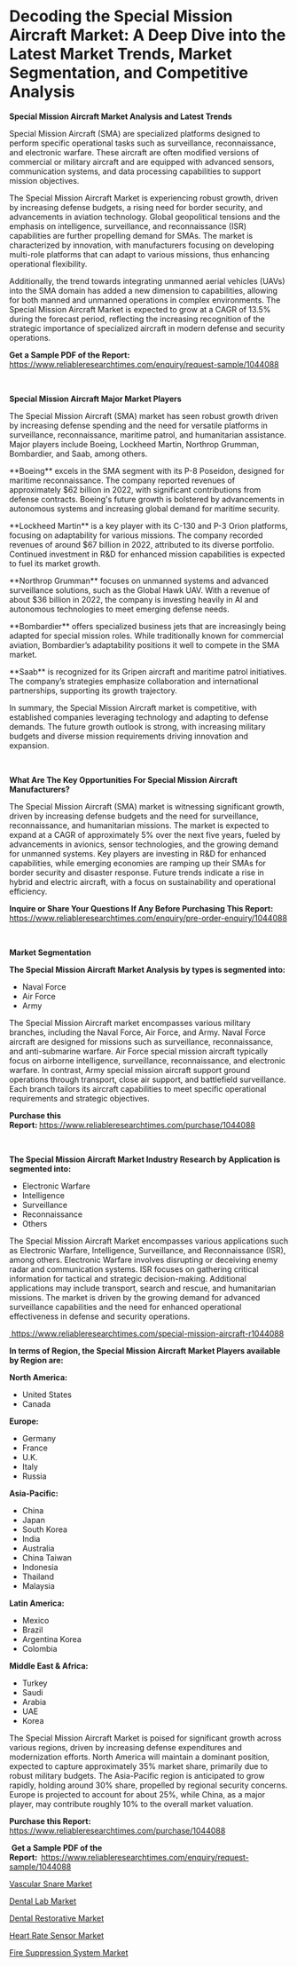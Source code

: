 <p><h1>Decoding the Special Mission Aircraft Market: A Deep Dive into the Latest Market Trends, Market Segmentation, and Competitive Analysis</h1></p><p><strong>Special Mission Aircraft Market Analysis and Latest Trends</strong></p>
<p><p>Special Mission Aircraft (SMA) are specialized platforms designed to perform specific operational tasks such as surveillance, reconnaissance, and electronic warfare. These aircraft are often modified versions of commercial or military aircraft and are equipped with advanced sensors, communication systems, and data processing capabilities to support mission objectives.</p><p>The Special Mission Aircraft Market is experiencing robust growth, driven by increasing defense budgets, a rising need for border security, and advancements in aviation technology. Global geopolitical tensions and the emphasis on intelligence, surveillance, and reconnaissance (ISR) capabilities are further propelling demand for SMAs. The market is characterized by innovation, with manufacturers focusing on developing multi-role platforms that can adapt to various missions, thus enhancing operational flexibility.</p><p>Additionally, the trend towards integrating unmanned aerial vehicles (UAVs) into the SMA domain has added a new dimension to capabilities, allowing for both manned and unmanned operations in complex environments. The Special Mission Aircraft Market is expected to grow at a CAGR of 13.5% during the forecast period, reflecting the increasing recognition of the strategic importance of specialized aircraft in modern defense and security operations.</p></p>
<p><strong>Get a Sample PDF of the Report:&nbsp;</strong> <a href="https://www.reliableresearchtimes.com/enquiry/request-sample/1044088?utm_campaign=3002&utm_medium=2&utm_source=Github&utm_content=ia&utm_term=08042025&utm_id=special-mission-aircraft">https://www.reliableresearchtimes.com/enquiry/request-sample/1044088</a></p>
<p>&nbsp;</p>
<p><strong>Special Mission Aircraft Major Market Players</strong></p>
<p><p>The Special Mission Aircraft (SMA) market has seen robust growth driven by increasing defense spending and the need for versatile platforms in surveillance, reconnaissance, maritime patrol, and humanitarian assistance. Major players include Boeing, Lockheed Martin, Northrop Grumman, Bombardier, and Saab, among others.</p><p>**Boeing** excels in the SMA segment with its P-8 Poseidon, designed for maritime reconnaissance. The company reported revenues of approximately $62 billion in 2022, with significant contributions from defense contracts. Boeing's future growth is bolstered by advancements in autonomous systems and increasing global demand for maritime security.</p><p>**Lockheed Martin** is a key player with its C-130 and P-3 Orion platforms, focusing on adaptability for various missions. The company recorded revenues of around $67 billion in 2022, attributed to its diverse portfolio. Continued investment in R&D for enhanced mission capabilities is expected to fuel its market growth.</p><p>**Northrop Grumman** focuses on unmanned systems and advanced surveillance solutions, such as the Global Hawk UAV. With a revenue of about $36 billion in 2022, the company is investing heavily in AI and autonomous technologies to meet emerging defense needs.</p><p>**Bombardier** offers specialized business jets that are increasingly being adapted for special mission roles. While traditionally known for commercial aviation, Bombardier’s adaptability positions it well to compete in the SMA market.</p><p>**Saab** is recognized for its Gripen aircraft and maritime patrol initiatives. The company’s strategies emphasize collaboration and international partnerships, supporting its growth trajectory.</p><p>In summary, the Special Mission Aircraft market is competitive, with established companies leveraging technology and adapting to defense demands. The future growth outlook is strong, with increasing military budgets and diverse mission requirements driving innovation and expansion.</p></p>
<p>&nbsp;</p>
<p><strong>What Are The Key Opportunities For Special Mission Aircraft Manufacturers?</strong></p>
<p><p>The Special Mission Aircraft (SMA) market is witnessing significant growth, driven by increasing defense budgets and the need for surveillance, reconnaissance, and humanitarian missions. The market is expected to expand at a CAGR of approximately 5% over the next five years, fueled by advancements in avionics, sensor technologies, and the growing demand for unmanned systems. Key players are investing in R&D for enhanced capabilities, while emerging economies are ramping up their SMAs for border security and disaster response. Future trends indicate a rise in hybrid and electric aircraft, with a focus on sustainability and operational efficiency.</p></p>
<p><strong>Inquire or Share Your Questions If Any Before Purchasing This Report:</strong> <a href="https://www.reliableresearchtimes.com/enquiry/pre-order-enquiry/1044088?utm_campaign=3002&utm_medium=2&utm_source=Github&utm_content=ia&utm_term=08042025&utm_id=special-mission-aircraft">https://www.reliableresearchtimes.com/enquiry/pre-order-enquiry/1044088</a></p>
<p>&nbsp;</p>
<p><strong>Market Segmentation</strong></p>
<p><strong>The Special Mission Aircraft Market Analysis by types is segmented into:</strong></p>
<p><ul><li>Naval Force</li><li>Air Force</li><li>Army</li></ul></p>
<p><p>The Special Mission Aircraft market encompasses various military branches, including the Naval Force, Air Force, and Army. Naval Force aircraft are designed for missions such as surveillance, reconnaissance, and anti-submarine warfare. Air Force special mission aircraft typically focus on airborne intelligence, surveillance, reconnaissance, and electronic warfare. In contrast, Army special mission aircraft support ground operations through transport, close air support, and battlefield surveillance. Each branch tailors its aircraft capabilities to meet specific operational requirements and strategic objectives.</p></p>
<p><strong>Purchase this Report:&nbsp;</strong><a href="https://www.reliableresearchtimes.com/purchase/1044088?utm_campaign=3002&utm_medium=2&utm_source=Github&utm_content=ia&utm_term=08042025&utm_id=special-mission-aircraft">https://www.reliableresearchtimes.com/purchase/1044088</a></p>
<p>&nbsp;</p>
<p><strong>The Special Mission Aircraft Market Industry Research by Application is segmented into:</strong></p>
<p><ul><li>Electronic Warfare</li><li>Intelligence</li><li>Surveillance</li><li>Reconnaissance</li><li>Others</li></ul></p>
<p><p>The Special Mission Aircraft Market encompasses various applications such as Electronic Warfare, Intelligence, Surveillance, and Reconnaissance (ISR), among others. Electronic Warfare involves disrupting or deceiving enemy radar and communication systems. ISR focuses on gathering critical information for tactical and strategic decision-making. Additional applications may include transport, search and rescue, and humanitarian missions. The market is driven by the growing demand for advanced surveillance capabilities and the need for enhanced operational effectiveness in defense and security operations.</p></p>
<p><a href="https://www.reliableresearchtimes.com/special-mission-aircraft-r1044088?utm_campaign=3002&utm_medium=2&utm_source=Github&utm_content=ia&utm_term=08042025&utm_id=special-mission-aircraft">&nbsp;https://www.reliableresearchtimes.com/special-mission-aircraft-r1044088</a></p>
<p><strong>In terms of Region, the Special Mission Aircraft Market Players available by Region are:</strong></p>
<p>
    <p> <strong> North America: </strong>
        <ul>
            <li>United States</li>
            <li>Canada</li>
        </ul>
        </p> 
    <p> <strong> Europe: </strong>
        <ul>
            <li>Germany</li>
            <li>France</li>
            <li>U.K.</li>
            <li>Italy</li>
            <li>Russia</li>
        </ul>
        </p> 
    <p> <strong> Asia-Pacific: </strong>
        <ul>
            <li>China</li>
            <li>Japan</li>
            <li>South Korea</li>
            <li>India</li>
            <li>Australia</li>
            <li>China Taiwan</li>
            <li>Indonesia</li>
            <li>Thailand</li>
            <li>Malaysia</li>
        </ul>
        </p> 
    <p> <strong> Latin America: </strong>
        <ul>
            <li>Mexico</li>
            <li>Brazil</li>
            <li>Argentina Korea</li>
            <li>Colombia</li>
        </ul>
        </p> 
    <p> <strong> Middle East & Africa: </strong>
        <ul>
            <li>Turkey</li>
            <li>Saudi</li>
            <li>Arabia</li>
            <li>UAE</li>
            <li>Korea</li>
        </ul>
    </p>
    </p>
<p><p>The Special Mission Aircraft Market is poised for significant growth across various regions, driven by increasing defense expenditures and modernization efforts. North America will maintain a dominant position, expected to capture approximately 35% market share, primarily due to robust military budgets. The Asia-Pacific region is anticipated to grow rapidly, holding around 30% share, propelled by regional security concerns. Europe is projected to account for about 25%, while China, as a major player, may contribute roughly 10% to the overall market valuation.</p></p>
<p><strong>Purchase this Report: </strong><a href="https://www.reliableresearchtimes.com/purchase/1044088?utm_campaign=3002&utm_medium=2&utm_source=Github&utm_content=ia&utm_term=08042025&utm_id=special-mission-aircraft">https://www.reliableresearchtimes.com/purchase/1044088</a></p>
<p>&nbsp;<strong>Get a Sample PDF of the Report:&nbsp;&nbsp;</strong><a href="https://www.reliableresearchtimes.com/enquiry/request-sample/1044088?utm_campaign=3002&utm_medium=2&utm_source=Github&utm_content=ia&utm_term=08042025&utm_id=special-mission-aircraft">https://www.reliableresearchtimes.com/enquiry/request-sample/1044088</a></p>
<p><strong></strong></p>
<p><p><a href="https://www.linkedin.com/pulse/analyzing-historical-growth-trends-driversof-vascular-snare-marketwith-nszye?utm_campaign=3002&utm_medium=2&utm_source=Github&utm_content=ia&utm_term=08042025&utm_id=special-mission-aircraft">Vascular Snare Market</a></p><p><a href="https://www.linkedin.com/pulse/forecasting-dental-lab-market-expected-growth-rate-101-cagr-wkrbf?utm_campaign=3002&utm_medium=2&utm_source=Github&utm_content=ia&utm_term=08042025&utm_id=special-mission-aircraft">Dental Lab Market</a></p><p><a href="https://www.linkedin.com/pulse/immense-growth-dental-restorative-market-projected-2025-8reof?utm_campaign=3002&utm_medium=2&utm_source=Github&utm_content=ia&utm_term=08042025&utm_id=special-mission-aircraft">Dental Restorative Market</a></p><p><a href="https://www.linkedin.com/pulse/heart-rate-sensor-sector-surge-64-growth-roadmap-2032-j1kjf?utm_campaign=3002&utm_medium=2&utm_source=Github&utm_content=ia&utm_term=08042025&utm_id=special-mission-aircraft">Heart Rate Sensor Market</a></p><p><a href="https://github.com/leyesamilej/Market-Research-Report-List-1/blob/main/fire-suppression-system-market.md?utm_campaign=3002&utm_medium=2&utm_source=Github&utm_content=ia&utm_term=08042025&utm_id=special-mission-aircraft">Fire Suppression System Market</a></p></p>
